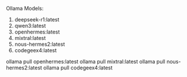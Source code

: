 Ollama Models:
1. deepseek-r1:latest
2. qwen3:latest
3. openhermes:latest
4. mixtral:latest
5. nous-hermes2:latest
6. codegeex4:latest

ollama pull openhermes:latest
ollama pull mixtral:latest
ollama pull nous-hermes2:latest
ollama pull codegeex4:latest